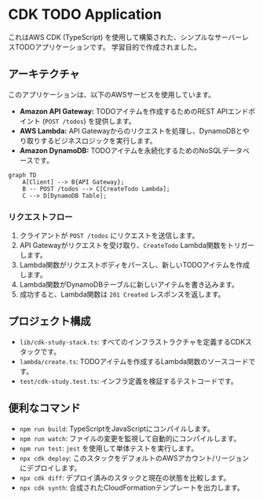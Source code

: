 # CDK TODO Application

これはAWS CDK (TypeScript) を使用して構築された、シンプルなサーバーレスTODOアプリケーションです。
学習目的で作成されました。

## アーキテクチャ

このアプリケーションは、以下のAWSサービスを使用しています。

- **Amazon API Gateway:** TODOアイテムを作成するためのREST APIエンドポイント (`POST /todos`) を提供します。
- **AWS Lambda:** API Gatewayからのリクエストを処理し、DynamoDBとやり取りするビジネスロジックを実行します。
- **Amazon DynamoDB:** TODOアイテムを永続化するためのNoSQLデータベースです。

```mermaid
graph TD
    A[Client] --> B{API Gateway};
    B -- POST /todos --> C[CreateTodo Lambda];
    C --> D[DynamoDB Table];
```

### リクエストフロー

1.  クライアントが `POST /todos` にリクエストを送信します。
2.  API Gatewayがリクエストを受け取り、`CreateTodo` Lambda関数をトリガーします。
3.  Lambda関数がリクエストボディをパースし、新しいTODOアイテムを作成します。
4.  Lambda関数がDynamoDBテーブルに新しいアイテムを書き込みます。
5.  成功すると、Lambda関数は `201 Created` レスポンスを返します。

## プロジェクト構成

- `lib/cdk-study-stack.ts`: すべてのインフラストラクチャを定義するCDKスタックです。
- `lambda/create.ts`: TODOアイテムを作成するLambda関数のソースコードです。
- `test/cdk-study.test.ts`: インフラ定義を検証するテストコードです。

## 便利なコマンド

* `npm run build`: TypeScriptをJavaScriptにコンパイルします。
* `npm run watch`: ファイルの変更を監視して自動的にコンパイルします。
* `npm run test`: `jest` を使用して単体テストを実行します。
* `npx cdk deploy`: このスタックをデフォルトのAWSアカウント/リージョンにデプロイします。
* `npx cdk diff`: デプロイ済みのスタックと現在の状態を比較します。
* `npx cdk synth`: 合成されたCloudFormationテンプレートを出力します。